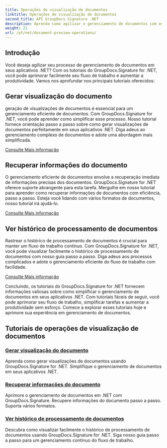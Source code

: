 ```yaml
---
title: Operações de visualização de documentos
linktitle: Operações de visualização de documentos
second_title: API GroupDocs.Signature .NET
description: Aprenda como agilizar o gerenciamento de documentos com os tutoriais do GroupDocs.Signature for .NET. Simplifique tarefas, melhore o fluxo de trabalho e aumente a produtividade sem esforço.
weight: 21
url: /pt/net/document-preview-operations/
---
```

## Introdução

Você deseja agilizar seu processo de gerenciamento de documentos em seus aplicativos .NET? Com os tutoriais do GroupDocs.Signature for .NET, você pode aprimorar facilmente seu fluxo de trabalho e aumentar a produtividade. Vamos nos aprofundar nos principais tutoriais oferecidos:

## Gerar visualização do documento

geração de visualizações de documentos é essencial para um gerenciamento eficiente de documentos. Com GroupDocs.Signature for .NET, você pode aprender como simplificar esse processo. Nosso tutorial fornece orientação passo a passo sobre como gerar visualizações de documentos perfeitamente em seus aplicativos .NET. Diga adeus ao gerenciamento complexo de documentos e adote uma abordagem mais simplificada.

[Consulte Mais informação](./generate-document-preview/)

## Recuperar informações do documento

O gerenciamento eficiente de documentos envolve a recuperação imediata de informações precisas dos documentos. GroupDocs.Signature for .NET oferece suporte abrangente para esta tarefa. Mergulhe em nosso tutorial para aprender como recuperar informações de documentos com eficiência, passo a passo. Esteja você lidando com vários formatos de documentos, nosso tutorial irá ajudá-lo.

[Consulte Mais informação](./retrieve-document-information/)

## Ver histórico de processamento de documentos

Rastrear o histórico de processamento de documentos é crucial para manter um fluxo de trabalho contínuo. Com GroupDocs.Signature for .NET, você pode visualizar facilmente o histórico de processamento de documentos com nosso guia passo a passo. Diga adeus aos processos complicados e adote o gerenciamento eficiente do fluxo de trabalho com facilidade.

[Consulte Mais informação](./view-document-processing-history/)

Concluindo, os tutoriais do GroupDocs.Signature for .NET fornecem informações valiosas sobre como simplificar o gerenciamento de documentos em seus aplicativos .NET. Com tutoriais fáceis de seguir, você pode aprimorar seu fluxo de trabalho, simplificar tarefas e aumentar a produtividade sem esforço. Comece a explorar esses tutoriais hoje e aprimore sua experiência em gerenciamento de documentos.
## Tutoriais de operações de visualização de documentos
### [Gerar visualização do documento](./generate-document-preview/)
Aprenda como gerar visualizações de documentos usando GroupDocs.Signature for .NET. Simplifique o gerenciamento de documentos em seus aplicativos .NET.
### [Recuperar informações do documento](./retrieve-document-information/)
Aprimore o gerenciamento de documentos em .NET com GroupDocs.Signature. Recupere informações do documento passo a passo. Suporta vários formatos.
### [Ver histórico de processamento de documentos](./view-document-processing-history/)
Descubra como visualizar facilmente o histórico de processamento de documentos usando GroupDocs.Signature for .NET. Siga nosso guia passo a passo para um gerenciamento contínuo do fluxo de trabalho.